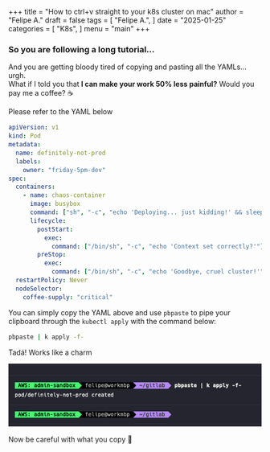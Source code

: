 +++
title = "How to ctrl+v straight to your k8s cluster on mac"
author = "Felipe A."
draft = false
tags = [
    "Felipe A.",
]
date = "2025-01-25"
categories = [
    "K8s",
]
menu = "main"
+++

### So you are following a long tutorial...

And you are getting bloody tired of copying and pasting all the YAMLs... urgh.  
What if I told you that **I can make your work 50% less painful?** Would you pay me a coffee? ☕

Please refer to the YAML below  

```yaml
apiVersion: v1
kind: Pod
metadata:
  name: definitely-not-prod
  labels:
    owner: "friday-5pm-dev"
spec:
  containers:
    - name: chaos-container
      image: busybox
      command: ["sh", "-c", "echo 'Deploying... just kidding!' && sleep 3600"]
      lifecycle:
        postStart:
          exec:
            command: ["/bin/sh", "-c", "echo 'Context set correctly?'"]
        preStop:
          exec:
            command: ["/bin/sh", "-c", "echo 'Goodbye, cruel cluster!'"]
  restartPolicy: Never
  nodeSelector:
    coffee-supply: "critical"
```

You can simply copy the YAML above and use `pbpaste` to pipe your clipboard through the `kubectl apply` with the command below:

```bash
pbpaste | k apply -f-
```

Tadá! Works like a charm

![pbpaste](/images/pbpaste.png)

Now be careful with what you copy 🫡